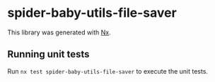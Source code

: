 # spider-baby-utils-file-saver

This library was generated with [Nx](https://nx.dev).

## Running unit tests

Run `nx test spider-baby-utils-file-saver` to execute the unit tests.
